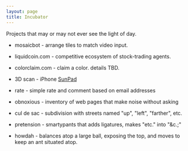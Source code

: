 ```yaml
---
layout: page
title: Incubator
---
```


Projects that may or may not ever see the light of day.  

  * mosaicbot - arrange tiles to match video input.

  * liquidcoin.com - competitive ecosystem of stock-trading agents.

  * colorclaim.com - claim a color.  details TBD.
	
  * 3D scan - iPhone [SunPad][1]

  * rate - simple rate and comment based on email addresses
	
  * obnoxious - inventory of web pages that make noise without asking
	
  * cul de sac - subdivision with streets named "up", "left", "farther", etc.

  * pretension - smartypants that adds ligatures, makes "etc." into "&c.;"

  * howdah - balances atop a large ball, exposing the top, and moves to keep an ant situated atop.

   [1]: /2007/02/12/sunpad.html

